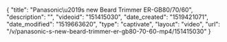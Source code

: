 {
    "title": "Panasonic\u2019s new Beard Trimmer ER-GB80\/70\/60",
    "description": "",
    "videoid": "151415030",
    "date_created": "1519421071",
    "date_modified": "1519663620",
    "type": "captivate",
    "layout": "video",
    "url": "\/v\/panasonic-s-new-beard-trimmer-er-gb80-70-60-mp4\/151415030"
}